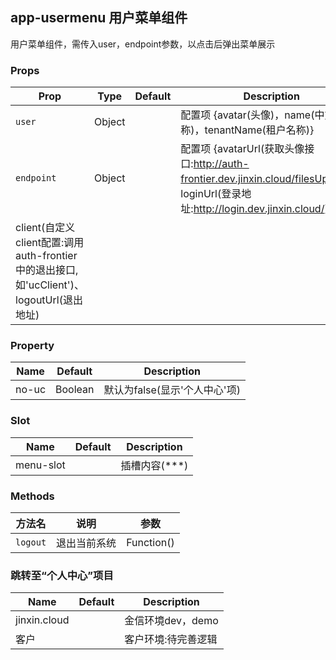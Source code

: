 ## app-usermenu 用户菜单组件

用户菜单组件，需传入user，endpoint参数，以点击后弹出菜单展示

### Props

| Prop | Type | Default | Description |
|---|---|---|---|
| `user` | Object | | 配置项 {avatar(头像)，name(中文名称)，tenantName(租户名称)} |
| `endpoint` | Object | | 配置项 {avatarUrl(获取头像接口:http://auth-frontier.dev.jinxin.cloud/filesUpload)、loginUrl(登录地址:http://login.dev.jinxin.cloud/)
client(自定义client配置:调用auth-frontier中的退出接口,如'ucClient')、logoutUrl(退出地址) |

### Property

| Name | Default | Description |
|---|---|---|
| no-uc | Boolean | 默认为false(显示'个人中心'项) |


### Slot

| Name | Default | Description |
|---|---|---|
| menu-slot | | 插槽内容(<a>***</a>) |

### Methods

| 方法名 | 说明 | 参数 |
|---|---|---|
| `logout` | 退出当前系统 | Function() |

### 跳转至“个人中心”项目

| Name | Default | Description |
|---|---|---|
| jinxin.cloud | | 金信环境dev，demo |
| 客户 | | 客户环境:待完善逻辑 |
